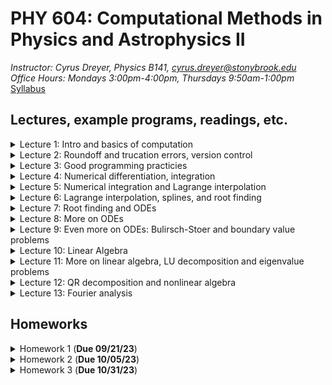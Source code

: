 # PHY 604: Computational Methods in Physics and Astrophysics II
*Instructor: Cyrus Dreyer, Physics B141, cyrus.dreyer@stonybrook.edu*  
*Office Hours: Mondays 3:00pm-4:00pm, Thursdays 9:50am-1:00pm*   
[Syllabus](./Teaching/Phys604_Fall2023/PHY604_Fall2023_Dreyer.pdf)

## Lectures, example programs, readings, etc.

<details>
  <summary>Lecture 1: Intro and basics of computation</summary>

<ul>
  <li><a href="./Teaching/Phys604_Fall2023/Lecture1/Lecture1.pdf" target="_blank" rel="noopener noreferrer">Lecture 1 slides</a> </li>
  <li> Readings: </li>
  <ul>
  <li> <a href="https://dl.acm.org/doi/10.1145/103162.103163" target="_blank" rel="noopener noreferrer">What every computer scientist should know about floating-point arithmetic</a> </li>
  <li> <a href="https://en.wikipedia.org/wiki/Floating-point_arithmetic" target="_blank" rel="noopener noreferrer">Wikipedia page on the Floating Point</a> </li>
  <li> <a href="https://en.wikipedia.org/wiki/Kahan_summation_algorithm" target="_blank" rel="noopener noreferrer">Wikipedia page on the Kahan Summation Algorithm</a> </li>
  </ul>
  <li> Example programs: </li>
       <ul>
         <li><a href="./Teaching/Phys604_Fall2023/Lecture1/factorial.f08" target="_blank" rel="noopener noreferrer">Fortran program for calcuating factorial</a> </li>
         <li><a href="./Teaching/Phys604_Fall2023/Lecture1/factorial.py" target="_blank" rel="noopener noreferrer">Python program for calcuating factorial</a> </li>
         <li><a href="./Teaching/Phys604_Fall2023/Lecture1/machine_e.f08" target="_blank" rel="noopener noreferrer">Fortran program for finding machine $\epsilon$</a> </li>
	 <li> <a href="./Teaching/Phys604_Fall2023/Lecture1/convert_to_binary.py" target="_blank" rel="noopener noreferrer">Python program for converting decimal to binary</a> </li>
</ul>
</ul>
</details>

<details>
  <summary>Lecture 2: Roundoff and trucation errors, version control</summary>

<ul>
  <li><a href="./Teaching/Phys604_Fall2023/Lecture2/Lecture2.pdf" target="_blank" rel="noopener noreferrer">Lecture 2 slides</a> </li>
  <li> Readings: </li>
  <ul>
  <li> <a href="https://git-scm.com/book/en/v2" target="_blank" rel="noopener noreferrer">Pro Git online book</a> </li>
  </ul>
  <li> Example programs: </li>
       <ul>
	 <li> <a href="./Teaching/Phys604_Fall2023/Lecture2/exp.f08" target="_blank" rel="noopener noreferrer">Fortran program for calculating an expoential via Taylor expansion</a> </li>
	 <li> <a href="./Teaching/Phys604_Fall2023/Lecture2/alt_exp_neg_24.f08" target="_blank" rel="noopener noreferrer">Fortran program for calculating an expoential of -24 via Taylor expansion, avoiding roundoff errors</a> </li>
	 <li> <a href="./Teaching/Phys604_Fall2023/Lecture2/test_prec.f08" target="_blank" rel="noopener noreferrer">Fortran program demonstrating how arithmitic is not associative</a> </li>
</ul>
</ul>
</details>

<details>
  <summary>Lecture 3: Good programming practicies</summary>

<ul>
  <li><a href="./Teaching/Phys604_Fall2023/Lecture3/Lecture3.pdf" target="_blank" rel="noopener noreferrer">Lecture 3 slides</a> </li>
  <li> Readings: </li>
  <ul>
  <li> <a href="https://en.wikipedia.org/wiki/Make_(software)" target="_blank" rel="noopener noreferrer">Wikipedia artical on makefiles</a> </li>
  <li> <a href="https://git-scm.com/book/en/v2" target="_blank" rel="noopener noreferrer">Pro Git online book</a> </li>
  <li> <a href="https://www.fortran90.org/src/best-practices.html" target="_blank" rel="noopener noreferrer">Fortran best practices</a> </li>
  <li> <a href="https://arxiv.org/pdf/1609.00037.pdf">Good Enough Practices in Scientific Computing</a> </li>  
</ul>
  <li> Example programs: </li>
       <ul>
         <li><a href="./Teaching/Phys604_Fall2023/Lecture3/matrix_inv_tst.py" target="_blank" rel="noopener noreferrer">Python program demonstrating unit test</a> </li>
         <li><a href="./Teaching/Phys604_Fall2023/Lecture3/makefile.tar.gz" target="_blank" rel="noopener noreferrer">Fortran code demonstrating makefiles</a> </li>

</ul>
</ul>
</details>

<details>
  <summary>Lecture 4: Numerical differentiation, integration </summary>

<ul>
  <li><a href="./Teaching/Phys604_Fall2023/Lecture4/Lecture4.pdf" target="_blank" rel="noopener noreferrer">Lecture 4 slides</a> </li>
  <li> Readings: </li>
  <ul>
  <li> <a href="https://en.wikipedia.org/wiki/Finite_difference_coefficient" target="_blank" rel="noopener noreferrer">Wikipedia page on finite difference coefficients</a> </li>
  <li> <a href="http://www.holoborodko.com/pavel/numerical-methods/numerical-derivative/central-differences/" target="_blank" rel="noopener noreferrer">Blog on numerical differentiation</a> </li>
  </ul>
  <li> Example programs: </li>
       <ul>
         <li><a href="./Teaching/Phys604_Fall2023/Lecture4/Finite_diff_deriv.ipynb" target="_blank" rel="noopener noreferrer">Jupyter notebook exploring numerical differentiation of exp(x)</a> </li>
         <li><a href="./Teaching/Phys604_Fall2023/Lecture4/fresnel_int_error.ipynb" target="_blank" rel="noopener noreferrer">Jupyter notebook exploring numerical integration of Fresnel function</a> </li>
</ul>
</ul>
</details>

<details>
  <summary>Lecture 5: Numerical integration and Lagrange interpolation </summary>

<ul>
  <li><a href="./Teaching/Phys604_Fall2023/Lecture5/Lecture5.pdf" target="_blank" rel="noopener noreferrer">Lecture 5 slides</a> </li>
  <li> Readings: </li>
  <ul>
  <li> <a href="https://en.wikipedia.org/wiki/Gaussian_quadrature" target="_blank" rel="noopener noreferrer">Wikipedia page on Gaussian quadrature</a> </li>
<li> <a href="https://en.wikipedia.org/wiki/Chebyshev_nodes" target="_blank" rel="noopener noreferrer">Wikipedia article on Chebyshev nodes</a> </li>
  <li> <a href="https://people.maths.ox.ac.uk/trefethen/mythspaper.pdf" target="_blank" rel="noopener noreferrer">Myths about polynomial interpolation</a> </li>
  </ul>
  <li> Example programs: </li>
       <ul>
         <li><a href="./Teaching/Phys604_Fall2023/Lecture5/lagrange_poly.ipynb" target="_blank" rel="noopener noreferrer">Jupyter notebook exploring Lagrange Polynomial interpolation</a> </li>
</ul>
</ul>
</details>

<details>
  <summary>Lecture 6: Lagrange interpolation, splines, and root finding </summary>

<ul>
  <li><a href="./Teaching/Phys604_Fall2023/Lecture6/Lecture6.pdf" target="_blank" rel="noopener noreferrer">Lecture 6 slides</a> </li>
  <li> Readings: </li>
  <ul>
<li> <a href="https://en.wikipedia.org/wiki/Chebyshev_nodes" target="_blank" rel="noopener noreferrer">Wikipedia article on Chebyshev nodes</a> </li>
  <li> <a href="https://people.maths.ox.ac.uk/trefethen/mythspaper.pdf" target="_blank" rel="noopener noreferrer">Myths about polynomial interpolation</a> </li>
  <li> <a href="https://en.wikipedia.org/wiki/Root-finding_algorithms" target="_blank" rel="noopener noreferrer">Wikipedia page on root finding</a> </li> 
  </ul>
  <li> Example programs: </li>
       <ul>
         <li><a href="./Teaching/Phys604_Fall2023/Lecture5/lagrange_poly.ipynb" target="_blank" rel="noopener noreferrer">Jupyter notebook exploring Lagrange Polynomial interpolation</a> </li>
         <li><a href="./Teaching/Phys604_Fall2023/Lecture6/cubic_spline.ipynb" target="_blank" rel="noopener noreferrer">Jupyter notebook exploring cubic splines</a> </li>
         <li><a href="./Teaching/Phys604_Fall2023/Lecture6/NR_root.ipynb" target="_blank" rel="noopener noreferrer">Jupyter notebook implementing an example of the Newton-Raphson method</a> </li>
</ul>
</ul>
</details>

<details>
  <summary>Lecture 7: Root finding and ODEs </summary>

<ul>
  <li><a href="./Teaching/Phys604_Fall2023/Lecture7/Lecture7.pdf" target="_blank" rel="noopener noreferrer">Lecture 7 slides</a> </li>
  <li> Readings: </li>
  <li> Example programs: </li>
       <ul>
         <li><a href="./Teaching/Phys604_Fall2023/Lecture7/orbit_examples.ipynb" target="_blank" rel="noopener noreferrer">Jupyter notebook solving orbital ODEs with different methods</a> </li>
</ul>
</ul>
</details>

<details>
  <summary>Lecture 8: More on  ODEs </summary>

<ul>
  <li><a href="./Teaching/Phys604_Fall2023/Lecture8/Lecture8.pdf" target="_blank" rel="noopener noreferrer">Lecture 8 slides</a> </li>
  <li> Readings: </li>
  <li> Example programs: </li>
       <ul>
         <li><a href="./Teaching/Phys604_Fall2023/Lecture8/bs_orbit.ipynb" target="_blank" rel="noopener noreferrer">Jupyter notebook solving orbital ODEs with the Bulirsch-Stoer method </a> </li>
         <li><a href="./Teaching/Phys604_Fall2023/Lecture7/orbit_examples.ipynb" target="_blank" rel="noopener noreferrer">Jupyter notebook solving orbital ODEs with different methods</a> </li>
</ul>
</ul>
</details>

<details>
  <summary>Lecture 9: Even more on ODEs: Bulirsch-Stoer and boundary value problems </summary>

<ul>
  <li><a href="./Teaching/Phys604_Fall2023/Lecture9/Lecture9.pdf" target="_blank" rel="noopener noreferrer">Lecture 9 slides</a> </li>
  <li> Readings: </li>
  <ul> Newman Chapter 8 </ul>
  <li> Example programs: </li>
       <ul>
         <li><a href="./Teaching/Phys604_Fall2023/Lecture8/bs_orbit.ipynb" target="_blank" rel="noopener noreferrer">Jupyter notebook solving orbital ODEs with the Bulirsch-Stoer method </a> </li>
         <li><a href="./Teaching/Phys604_Fall2023/Lecture9/thrown_ball.ipynb" target="_blank" rel="noopener noreferrer">Jupyter notebook solving thrown ball boundary value problem using the shooting method</a> </li>
         <li><a href="./Teaching/Phys604_Fall2023/Lecture9/square_well.ipynb" target="_blank" rel="noopener noreferrer">Jupyter notebook solving one-dimensional Schrodinger equation in square well</a> </li>

</ul>
</ul>
</details>

<details>
  <summary>Lecture 10: Linear Algebra </summary>

<ul>
  <li><a href="./Teaching/Phys604_Fall2023/Lecture10/Lecture10.pdf" target="_blank" rel="noopener noreferrer">Lecture 10 slides</a> </li>
  <li> Readings: </li>
  <ul>Newman Ch. 6 </ul>
  <ul>Garcia Ch. 4 </ul>
  <ul>Pang Sec. 5.3 </ul>
  <li> Example programs: </li>
       <ul>
         <li><a href="./Teaching/Phys604_Fall2023/Lecture10/Matrix_manipulations.ipynb" target="_blank" rel="noopener noreferrer">Jupyter notebook exploring matrix manipulations </a> </li>
         <li><a href="./Teaching/Phys604_Fall2023/Lecture10/gauss_elimination.ipynb" target="_blank" rel="noopener noreferrer">Jupyter notebook implementing Gauss elimination </a> </li>
</ul>
</ul>
</details>

<details>
  <summary>Lecture 11: More on linear algebra, LU decomposition and eigenvalue problems  </summary>

<ul>
  <li><a href="./Teaching/Phys604_Fall2023/Lecture11/Lecture11.pdf" target="_blank" rel="noopener noreferrer">Lecture 11 slides</a> </li>
  <li> Readings: </li>
  <ul>Newman Ch. 6 </ul>
  <ul>Garcia Ch. 4 </ul>
  <ul>Pang Sec. 5.3 </ul>
  <li> Example programs: </li>
       <ul>
         <li><a href="./Teaching/Phys604_Fall2023/Lecture11/Jacobi_Method.ipynb" target="_blank" rel="noopener noreferrer">Jupyter notebook implementing the Jacobi iterative method </a> </li>
</ul>
</ul>
</details>

<details>
  <summary>Lecture 12: QR decomposition and nonlinear algebra  </summary>
  
<ul>
  <li><a href="./Teaching/Phys604_Fall2023/Lecture12/Lecture12.pdf" target="_blank" rel="noopener noreferrer">Lecture 12 slides</a> </li>
  <li> Readings: </li>
  <ul>Newman Ch. 6 </ul>
  <ul>Garcia Ch. 4 </ul>
  <ul>Pang Ch. 5 </ul>
  <li><a href="./Teaching/Phys604_Fall2023/Lecture12/painless-conjugate-gradient.pdf" target="_blank" rel="noopener noreferrer">An Introduction to the Conjugate Gradient Method Without the Agonizing Pain </a> </li>
  <li> Example programs: </li>
       <ul>
         <li><a href="./Teaching/Phys604_Fall2023/Lecture12/QR_decomp.ipynb" target="_blank" rel="noopener noreferrer">Jupyter notebook implementing QR decomposition for eigenvalue problems </a> </li>
         <li><a href="./Teaching/Phys604_Fall2023/Lecture12/Steep_descent.ipynb" target="_blank" rel="noopener noreferrer">Jupyter notebook implementing steepest descent algorithm </a> </li>
         <li><a href="./Teaching/Phys604_Fall2023/Lecture12/LorenzSteadyState.ipynb" target="_blank" rel="noopener noreferrer">Jupyter notebook using Newton's method for the Lorenz problem </a> </li>
</ul>
</ul>
</details>

<details>
  <summary>Lecture 13: Fourier analysis  </summary>
  
<ul>
  <li><a href="./Teaching/Phys604_Fall2023/Lecture13/Lecture13.pdf" target="_blank" rel="noopener noreferrer">Lecture 13 slides</a> </li>
  <li> Readings: </li>
  <ul>Newman Ch. 7 </ul>
  <ul><a href="https://en.wikipedia.org/wiki/Discrete_Fourier_transform" target="_blank" rel="noopener noreferrer">Wikipedia page on discrete Fourier transform</a> </ul>
  <li> Example programs: </li>
       <ul>
         <li><a href="./Teaching/Phys604_Fall2023/Lecture13/fft_dft-to_post.ipynb" target="_blank" rel="noopener noreferrer">Jupyter notebook implementing discrete Fourier transform </a> </li>
</ul>
</ul>
</details>


## Homeworks

<details>
  <summary>Homework 1 (<b>Due 09/21/23</b>)</summary>

<ul>
  <li><a href="./Teaching/Phys604_Fall2023/Homework1/homework1.pdf" target="_blank" rel="noopener noreferrer">Homework 1</a> </li>
  <li><a href="https://github.com/Dreyer-Research-Group/Dreyer-Research-Group.github.io/blob/main/Teaching/Phys604_Fall2023/Homework1/README.md">Instructions</a> </li>
</ul>
</details>

<details>
  <summary>Homework 2 (<b>Due 10/05/23</b>)</summary>

<ul>
  <li><a href="./Teaching/Phys604_Fall2023/Homework2/homework2.pdf" target="_blank" rel="noopener noreferrer">Homework 2</a> </li>
  <li><a href="https://github.com/Dreyer-Research-Group/Dreyer-Research-Group.github.io/blob/main/Teaching/Phys604_Fall2023/Homework2/README.md">Instructions</a> </li>
</ul>
</details>

<details>
  <summary>Homework 3 (<b>Due 10/31/23</b>)</summary>

<ul>
  <li><a href="./Teaching/Phys604_Fall2023/Homework3/homework3.pdf" target="_blank" rel="noopener noreferrer">Homework 3</a> </li>
  <li><a href="https://github.com/Dreyer-Research-Group/Dreyer-Research-Group.github.io/blob/main/Teaching/Phys604_Fall2023/Homework3/README.md">Instructions</a> </li>
</ul>
</details>
